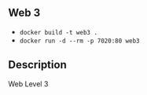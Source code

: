 ## Web 3

* `docker build -t web3 .`
* `docker run -d --rm -p 7020:80 web3`

## Description

Web Level 3
